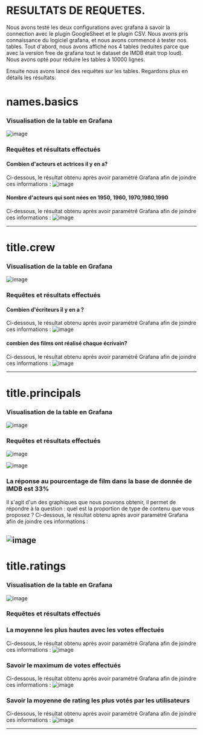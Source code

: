 # RESULTATS DE REQUETES. 
Nous avons testé les deux configurations avec grafana à savoir la connection avec le plugin GoogleSheet et le plugin CSV.
Nous avons pris connaissance du logiciel grafana, et nous avons commencé à tester nos tables.
Tout d'abord, nous avons affiché nos 4 tables (reduites parce que avec la version free de grafana tout le dataset de IMDB était trop loud). Nous avons opté pour réduire les tables à 10000 lignes.

Ensuite nous avons lancé des requêtes sur les tables. Regardons plus en détails les résultats:
# names.basics
### Visualisation de la table en Grafana
![image](https://user-images.githubusercontent.com/71117842/147782243-d5b21b7d-e1c6-4b4b-851d-8adb5c1f34b2.png)


### Requêtes et résultats effectués

#### Combien d'acteurs et actrices il y en a?
Ci-dessous, le résultat obtenu après avoir paramétré Grafana afin de joindre ces informations : 
![image](https://user-images.githubusercontent.com/71117842/147776468-673026ad-78f0-4533-b874-a866783f1bf6.png)

#### Nombre d'acteurs qui sont nées en 1950, 1960, 1970,1980,1990
Ci-dessous, le résultat obtenu après avoir paramétré Grafana afin de joindre ces informations : 
![image](https://user-images.githubusercontent.com/71117842/147777284-8969c41f-4208-48ea-ba89-41c0e7e3f477.png)

---
# title.crew
### Visualisation de la table en Grafana
![image](https://user-images.githubusercontent.com/71117842/147785688-d061b8d2-fb4b-44c3-8afc-309753db21ab.png)

### Requêtes et résultats effectués

#### Combien d'écriteurs il y en a ?
Ci-dessous, le résultat obtenu après avoir paramétré Grafana afin de joindre ces informations : 
![image](https://user-images.githubusercontent.com/71117842/147785676-1dbda04f-06da-4758-b0d8-5d5b56414bcd.png)

#### combien des films ont réalisé chaque écrivain?
Ci-dessous, le résultat obtenu après avoir paramétré Grafana afin de joindre ces informations : 
![image](https://user-images.githubusercontent.com/71117842/147787100-e2e85ece-e9bb-4f50-ad88-89894380e33d.png)

---

# title.principals
### Visualisation de la table en Grafana
![image](https://user-images.githubusercontent.com/71117842/147790803-aac61799-f0b0-45e6-b5fa-b0248d184732.png)

### Requêtes et résultats effectués

![image](https://user-images.githubusercontent.com/71117842/147778148-34bafaf2-5c76-49e1-93f9-6adab6053701.png)

![image](https://user-images.githubusercontent.com/71117842/147778540-d164a5c4-b5dc-4a30-a673-3eac68c5158a.png)

### La réponse au pourcentage de film dans la base de donnée de IMDB est 33% 
Il s'agit d'un des graphiques que nous pouvons obtenir, il permet de répondre à la question : quel est la proportion de type de contenu que vous proposez ? 
Ci-dessous, le résultat obtenu après avoir paramétré Grafana afin de joindre ces informations : 

![image](https://user-images.githubusercontent.com/71117842/147707405-e2949695-682f-4758-a4a5-7fc6414d3a28.png)
---

# title.ratings
### Visualisation de la table en Grafana
![image](https://user-images.githubusercontent.com/71117842/147788915-936ef204-3777-4df4-abb8-b32340198dfa.png)

### Requêtes et résultats effectués
### La moyenne les plus hautes avec les votes effectués
Ci-dessous, le résultat obtenu après avoir paramétré Grafana afin de joindre ces informations : 
![image](https://user-images.githubusercontent.com/71117842/147789218-0ea3b0ed-1753-4c08-a9f1-41cf5c0925b8.png)
### Savoir le maximum de votes effectués
Ci-dessous, le résultat obtenu après avoir paramétré Grafana afin de joindre ces informations : 
![image](https://user-images.githubusercontent.com/71117842/147790172-3e718fe5-4539-46c8-a165-425a0a941ded.png)
### Savoir la moyenne de rating les plus votés par les utilisateurs
Ci-dessous, le résultat obtenu après avoir paramétré Grafana afin de joindre ces informations : 
![image](https://user-images.githubusercontent.com/71117842/147790361-9768d8da-b4f0-49b1-8a62-b76ee3d8b8a2.png)

---


